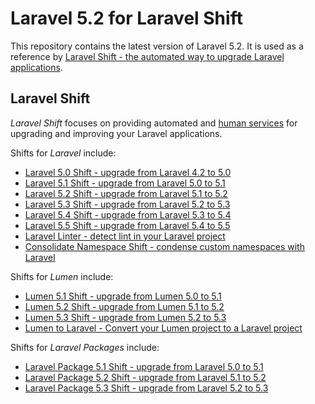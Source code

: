 # Laravel 5.2 for Laravel Shift

This repository contains the latest version of Laravel 5.2. It is used as a reference by [Laravel Shift - the automated way to upgrade Laravel applications](https://laravelshift.com).

## Laravel Shift
*Laravel Shift* focuses on providing automated and [human services](https://laravelshift.com/human-services) for upgrading and improving your Laravel applications.

Shifts for *Laravel* include:

- [Laravel 5.0 Shift - upgrade from Laravel 4.2 to 5.0](https://laravelshift.com/upgrade-laravel-4.2-to-laravel-5.0)
- [Laravel 5.1 Shift - upgrade from Laravel 5.0 to 5.1](https://laravelshift.com/upgrade-laravel-5.0-to-laravel-5.1) 
- [Laravel 5.2 Shift - upgrade from Laravel 5.1 to 5.2](https://laravelshift.com/upgrade-laravel-5.1-to-laravel-5.2) 
- [Laravel 5.3 Shift - upgrade from Laravel 5.2 to 5.3](https://laravelshift.com/upgrade-laravel-5.2-to-laravel-5.3)
- [Laravel 5.4 Shift - upgrade from Laravel 5.3 to 5.4](https://laravelshift.com/upgrade-laravel-5.3-to-laravel-5.4)
- [Laravel 5.5 Shift - upgrade from Laravel 5.4 to 5.5](https://laravelshift.com/upgrade-laravel-5.4-to-laravel-5.5)
- [Laravel Linter - detect lint in your Laravel project](https://laravelshift.com/laravel-linter) 
- [Consolidate Namespace Shift - condense custom namespaces with Laravel](https://laravelshift.com/laravel-consolidate-custom-namespaces)

Shifts for *Lumen* include:

- [Lumen 5.1 Shift - upgrade from Lumen 5.0 to 5.1](https://laravelshift.com/upgrade-lumen-5.0-to-lumen-5.1) 
- [Lumen 5.2 Shift - upgrade from Lumen 5.1 to 5.2](https://laravelshift.com/upgrade-lumen-5.1-to-lumen-5.2) 
- [Lumen 5.3 Shift - upgrade from Lumen 5.2 to 5.3](https://laravelshift.com/upgrade-lumen-5.2-to-lumen-5.3)
- [Lumen to Laravel - Convert your Lumen project to a Laravel project](https://laravelshift.com/convert-lumen-to-laravel)

Shifts for *Laravel Packages* include:

- [Laravel Package 5.1 Shift - upgrade from Laravel 5.0 to 5.1](https://laravelshift.com/upgrade-laravel-package-5.0-to-5.1)
- [Laravel Package 5.2 Shift - upgrade from Laravel 5.1 to 5.2](https://laravelshift.com/upgrade-laravel-package-5.1-to-5.2)
- [Laravel Package 5.3 Shift - upgrade from Laravel 5.2 to 5.3](https://laravelshift.com/upgrade-laravel-package-5.2-to-5.3)
